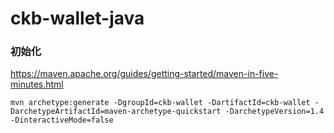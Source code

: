 # ckb-wallet-java

### 初始化

https://maven.apache.org/guides/getting-started/maven-in-five-minutes.html

```
mvn archetype:generate -DgroupId=ckb-wallet -DartifactId=ckb-wallet -DarchetypeArtifactId=maven-archetype-quickstart -DarchetypeVersion=1.4 -DinteractiveMode=false
```